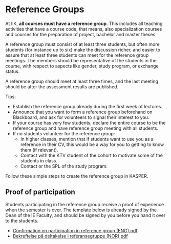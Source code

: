 # Reference Groups

At IIK, **all courses must have a reference group**. This includes all teaching activities that have a course code, that means, also specialization courses and courses for the preparation of project, bachelor and master theses.

A reference group must consist of at least three students, but often more students (for instance up to six) make the discussion richer, and easier to assure that at least three students can meet for the reference group meetings. The members should be representative of the students in the course, with respect to aspects like gender, study program, or exchange status.

A reference group should meet at least three times, and the last meeting should be after the assessment results are published.

Tips:

* Establish the reference group already during the first week of lectures.
* Announce that you want to form a reference group beforehand on Blackboard, and ask for volunteers to signal their interest to you.
* If your course has very few students, declare the entire course to be the reference group and have reference group meeting with all students.
* If no students volunteer for the reference group:
    * In higher classes, mention that if students want to use you as a reference in their CV, this would be a way for you to getting to know them (if relevant).
    * Contact with the KTV student of the cohort to motivate some of the students in class.
    * Contact or the SPL of the study program. 

Follow these simple steps to create the reference group in KASPER. 

## Proof of participation
Students participating in the reference group receive a proof of experience when the semester is over. The template below is already signed by the Dean of the IE Faculty, and should be signed by you before you hand it over to the students. 

* [Confirmation on participation in reference group (ENG).pdf](https://www.ntnu.no/wiki/download/attachments/217808905/Bekreftelse%20på%20referansegruppemedlem%20IE%20ENGELSK_sept19%281%29%20%281%29.pdf?version=1&modificationDate=1622464365000&api=v2)
* [Bekreftelse på deltakelse i referansegruppe (NOR).pdf](https://www.ntnu.no/wiki/download/attachments/217808905/Bekreftelse%20på%20referansegruppemedlem%20IE%20NORSK_sept19%281%29.pdf?version=1&modificationDate=1622464373000&api=v2)